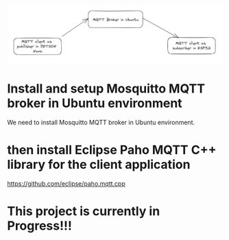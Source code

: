 ![Diagram of the project](image.png)



# Install and setup Mosquitto MQTT broker in Ubuntu environment

We need to install Mosquitto MQTT broker in Ubuntu environment.


# then install Eclipse Paho MQTT C++ library for the client application
https://github.com/eclipse/paho.mqtt.cpp

# This project is currently in Progress!!!